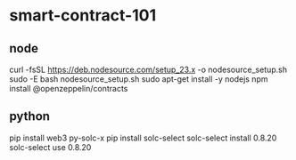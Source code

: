 # smart-contract-101

## node
curl -fsSL https://deb.nodesource.com/setup_23.x -o nodesource_setup.sh
sudo -E bash nodesource_setup.sh
sudo apt-get install -y nodejs
npm install @openzeppelin/contracts

## python
pip install web3 py-solc-x
pip install solc-select
solc-select install 0.8.20
solc-select use 0.8.20

